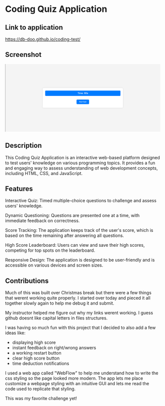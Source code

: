 <!-- Repository contains quality readme file with description, screenshot, and link to deployed application.-->

# Coding Quiz Application


## Link to application
https://db-doo.github.io/coding-test/

## Screenshot
<img src="./assets/screenshot.png"/>

## Description

This Coding Quiz Application is an interactive web-based platform designed to test users' knowledge on various programming topics. It provides a fun and engaging way to assess understanding of web development concepts, including HTML, CSS, and JavaScript.

## Features

Interactive Quiz: Timed multiple-choice questions to challenge and assess users' knowledge.

Dynamic Questioning: Questions are presented one at a time, with immediate feedback on correctness.

Score Tracking: The application keeps track of the user's score, which is based on the time remaining after answering all questions.

High Score Leaderboard: Users can view and save their high scores, competing for top spots on the leaderboard.

Responsive Design: The application is designed to be user-friendly and is accessible on various devices and screen sizes.

## Contributions

Much of this was built over Christmas break but there were a few things that werent working quite properly. I started over today and pieced it all together slowly again to help me debug it and submit. 

My instructor helped me figure out why my links werent working. I guess  github doesnt like capital letters in files structures.

I was having so much fun with this project that I decided to also add a few ideas like:
 * displaying high score
 * instant feedback on right/wrong answers
 * a working restart button
 * clear high score button
 * time deduction notifications
 
 I used a web app called "WebFlow" to help me understand how to write the css styling so the page looked more modern. The app lets me place customize a webpage styling with an intuitive GUI and lets me read the code used to replicate that styling. 
 
 This was my favorite challenge yet! 
